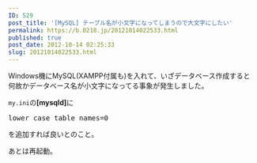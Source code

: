 ```yaml
---
ID: 529
post_title: '[MySQL] テーブル名が小文字になってしまうので大文字にしたい'
permalink: https://b.0218.jp/20121014022533.html
published: true
post_date: 2012-10-14 02:25:33
slug: 20121014022533.html
---
```

Windows機にMySQL(XAMPP付属も)を入れて、いざデータベース作成すると
何故かデータベース名が小文字になってる事象が発生しました。

<code>my.ini</code>の<b>[mysqld]</b>に
<pre class="prettyprint linenums">lower_case_table_names=0</pre>
を追加すれば良いとのこと。

あとは再起動。